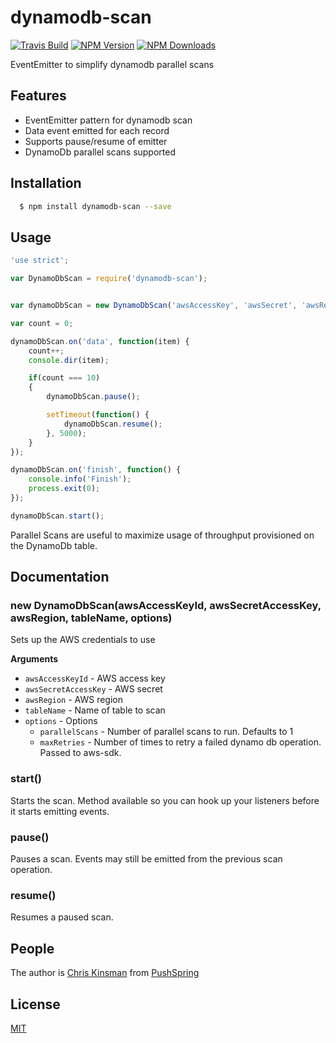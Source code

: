 # dynamodb-scan

  [![Travis Build][travis-image]][travis-url]
  [![NPM Version][npm-image]][npm-url]
  [![NPM Downloads][downloads-image]][downloads-url]

EventEmitter to simplify dynamodb parallel scans

## Features
  * EventEmitter pattern for dynamodb scan
  * Data event emitted for each record
  * Supports pause/resume of emitter
  * DynamoDb parallel scans supported

## Installation

``` bash
  $ npm install dynamodb-scan --save
```

## Usage

```js
'use strict';

var DynamoDbScan = require('dynamodb-scan');


var dynamoDbScan = new DynamoDbScan('awsAccessKey', 'awsSecret', 'awsRegion', 'tableName');

var count = 0;

dynamoDbScan.on('data', function(item) {
    count++;
    console.dir(item);

    if(count === 10)
    {
        dynamoDbScan.pause();

        setTimeout(function() {
            dynamoDbScan.resume();
        }, 5000);
    }
});

dynamoDbScan.on('finish', function() {
    console.info('Finish');
    process.exit(0);
});

dynamoDbScan.start();
```

Parallel Scans are useful to maximize usage of throughput provisioned on the DynamoDb table.

## Documentation

### new DynamoDbScan(awsAccessKeyId, awsSecretAccessKey, awsRegion, tableName, options)

Sets up the AWS credentials to use

__Arguments__

* `awsAccessKeyId` - AWS access key
* `awsSecretAccessKey` - AWS secret
* `awsRegion` - AWS region
* `tableName` - Name of table to scan
* `options` - Options
    - `parallelScans` - Number of parallel scans to run.  Defaults to 1
    - `maxRetries` - Number of times to retry a failed dynamo db operation.  Passed to aws-sdk.

### start()

Starts the scan.  Method available so you can hook up your listeners before it starts emitting events.

### pause()

Pauses a scan.  Events may still be emitted from the previous scan operation.

### resume()

Resumes a paused scan.

## People

The author is [Chris Kinsman](https://github.com/chriskinsman) from [PushSpring](http://www.pushspring.com)

## License

  [MIT](LICENSE)

[npm-image]: https://img.shields.io/npm/v/dynamodb-scan.svg?style=flat
[npm-url]: https://npmjs.org/package/dynamodb-scan
[downloads-image]: https://img.shields.io/npm/dm/dynamodb-scan.svg?style=flat
[downloads-url]: https://npmjs.org/package/dynamodb-scan
[travis-image]: https://img.shields.io/travis/chriskinsman/dynamodb-scan.svg
[travis-url]: https://travis-ci.org/chriskinsman/dynamodb-scan
